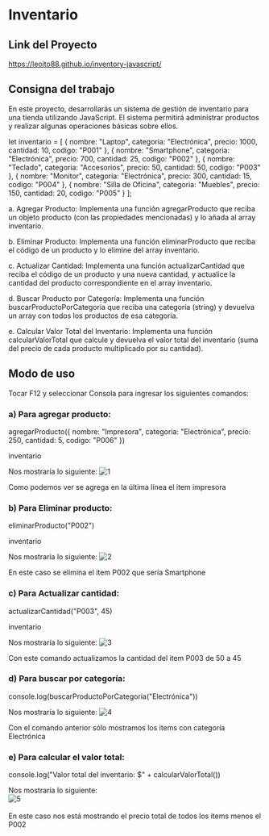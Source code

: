 # Inventario
## Link del Proyecto
https://leoito88.github.io/inventory-javascript/

## Consigna del trabajo
En este proyecto, desarrollarás un sistema de gestión de inventario para una tienda utilizando JavaScript. El sistema permitirá administrar productos y realizar algunas operaciones básicas sobre ellos.

let inventario = [
    {
        nombre: "Laptop",
        categoria: "Electrónica",
        precio: 1000,
        cantidad: 10,
        codigo: "P001"
    },
    {
        nombre: "Smartphone",
        categoria: "Electrónica",
        precio: 700,
        cantidad: 25,
        codigo: "P002"
    },
    {
        nombre: "Teclado",
        categoria: "Accesorios",
        precio: 50,
        cantidad: 50,
        codigo: "P003"
    },
    {
        nombre: "Monitor",
        categoria: "Electrónica",
        precio: 300,
        cantidad: 15,
        codigo: "P004"
    },
    {
        nombre: "Silla de Oficina",
        categoria: "Muebles",
        precio: 150,
        cantidad: 20,
        codigo: "P005"
    }
];

a. Agregar Producto: Implementa una función agregarProducto que reciba un objeto producto (con las propiedades mencionadas) y lo añada al array inventario.

b. Eliminar Producto: Implementa una función eliminarProducto que reciba el código de un producto y lo elimine del array inventario.

c. Actualizar Cantidad: Implementa una función actualizarCantidad que reciba el código de un producto y una nueva cantidad, y actualice la cantidad del producto correspondiente en el array inventario.

d. Buscar Producto por Categoría: Implementa una función buscarProductoPorCategoria que reciba una categoría (string) y devuelva un array con todos los productos de esa categoría.

e. Calcular Valor Total del Inventario: Implementa una función calcularValorTotal que calcule y devuelva el valor total del inventario (suma del precio de cada producto multiplicado por su cantidad).

## Modo de uso

Tocar F12 y seleccionar Consola para ingresar los siguientes comandos:

### a) Para agregar producto:
agregarProducto({
nombre: "Impresora",
categoria: "Electrónica",
precio: 250,
cantidad: 5,
codigo: "P006"
})

inventario

Nos mostraría lo siguiente:
![1](https://github.com/leoito88/inventory-javascript/assets/59623841/07ce2585-b44a-43db-9a76-43ab34c4f2c5)

Como podemos ver se agrega en la última línea el item impresora

### b) Para Eliminar producto:
eliminarProducto("P002")

inventario

Nos mostraría lo siguiente:
![2](https://github.com/leoito88/inventory-javascript/assets/59623841/4765aa4d-e3c7-4a41-a748-d769df303ad3)

En este caso se elimina el item P002 que sería Smartphone

### c) Para Actualizar cantidad:
actualizarCantidad("P003", 45)

inventario

Nos mostraría lo siguiente:
![3](https://github.com/leoito88/inventory-javascript/assets/59623841/00115b9b-03db-4a1e-8f0b-c384e0fe4207)

Con este comando actualizamos la cantidad del item P003 de 50 a 45

### d) Para buscar por categoría:
console.log(buscarProductoPorCategoria("Electrónica"))

Nos mostraría lo siguiente:
![4](https://github.com/leoito88/inventory-javascript/assets/59623841/622a8016-8c27-48c6-83a3-ba51a88b6759)

Con el comando anterior sólo mostramos los items con categoría Electrónica

### e) Para calcular el valor total:
console.log("Valor total del inventario: $" + calcularValorTotal())

Nos mostraría lo siguiente: <br>
![5](https://github.com/leoito88/inventory-javascript/assets/59623841/13aeccc7-92ce-480e-b136-bd49984e74b1) <br>
<br>
En este caso nos está mostrando el precio total de todos los items menos el P002




